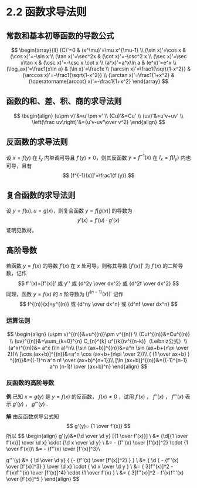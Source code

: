 # 2.2 函数求导法则

## 常数和基本初等函数的导数公式

$$
\begin{array}{ll}
(C)'=0 &
(x^\mu)'=\mu x^{\mu-1} \\
(\sin x)'=\cos x &
(\cos x)'=-\sin x \\
(\tan x)'=\sec^2x &
(\cot x)'=-\csc^2 x \\
(\sec x)'=\sec x\tan x &
(\csc x)'=-\csc x \cot x \\
(a^x)'=a^x\ln a &
(e^x)'=e^x \\
(\log_ax)'=\frac1{x\ln a} &
(\ln x)'=\frac1x \\
(\arcsin x)'=\frac1{\sqrt{1-x^2}} &
(\arccos x)'=-\frac1{\sqrt{1-x^2}} \\
(\arctan x)'=\frac1{1+x^2} &
(\operatorname{arccot} x)'=-\frac1{1+x^2}
\end{array}
$$

## 函数的和、差、积、商的求导法则

$$
\begin{align}
(u\pm v)'&=u'\pm v' \\
(Cu)'&=Cu' \\
(uv)'&=u'v+uv' \\
\left(\frac uv\right)'&={u'v-uv'\over v^2}
\end{align}
$$

## 反函数的求导法则

设 $x=f(y)$ 在 $I_y$ 内单调可导且 $f'(y)\ne0$，则其反函数 $y=f^{-1}(x)$ 在 $I_x=f(I_y)$ 内也可导，且有
$$
[f^{-1}(x)]'=\frac1{f'(y)}
$$

## 复合函数的求导法则

设 $y=f(u),u=g(x)$，则复合函数 $y=f[g(x)]$ 的导数为
$$
y'(x)=f'(u)\cdot g'(x)
$$
证明见教材。

## 高阶导数

若函数 $y=f(x)$ 的导数 $f'(x)$ 在 $x$ 处可导，则称其导数 $[f'(x)]'$ 为 $f'(x)$ 的二阶导数，记作
$$
f''(x)=[f'(x)]' 或 y'' 或 {d^2y \over dx^2} 或 {d^2f \over dx^2}
$$
同理，函数 $y=f(x)$ 的 $n$ 阶导数为 $[f^{(n-1)}(x)]'$ 记作
$$
f^{(n)}(x)=y^{(n)} 或 {d^ny \over dx^n} 或 {d^nf \over dx^n}
$$

### 运算法则

$$
\begin{align}
(u\pm v)^{(n)}&=u^{(n)}\pm v^{(n)} \\
(Cu)^{(n)}&=Cu^{(n)} \\
(uv)^{(n)}&=\sum_{k=0}^{n} C_{n}^{k} u^{(k)}v^{(n-k)}（Leibniz公式）\\
(a^x)^{(n)}&= a^x (\ln a)^n\\
[\sin (ax+b)]^{(n)}&=a^n \sin (ax+b+{n\pi \over 2})\\
[\cos (ax+b)]^{(n)}&=a^n \cos (ax+b+{n\pi \over 2})\\
( {1 \over ax+b} ) ^{(n)}&={(-1)^n a^n n! \over (ax+b)^{n+1}}\\
[\ln (ax+b)]^{(n)}&={(-1)^{n-1} a^n (n-1)! \over (ax+b)^n}
\end{align}
$$

### 反函数的高阶导数

**例** 已知 $x=g(y)$ 是 $y=f(x)$ 的反函数， $f(x) \ne 0$ ，试用 $f'(x)$ ， $f''(x)$ ， $f'''(x)$ 表示 $g'(y)$ ， $g'''(y)$ .

**解** 由反函数求导公式知
$$
g'(y)= {1 \over f'(x)}
$$
所以
$$
\begin{align}
g'(y)&={\d \over \d y} [{1 \over f'(x)}] \\
&= {\d[{1 \over f'(x)}] \over \d x} \cdot {\d x \over \d y} \\
&= - {f''(x) \over [f'(x)]^2} \cdot {1 \over f'(x)}\\
&= - {f''(x) \over [f'(x)]^3}\\

g'''(y) &= { \d \over \d y} \{ {- {f''(x) \over [f'(x)]^2} } \} \\
&= { \d \{ - {f''(x) \over [f'(x)]^3} \} \over \d x} \cdot { \d x \over \d y } \\
&= { 3[f''(x)]^2 - f'(x)f'''(x) \over [f'(x)]^4} \cdot {1 \over f'(x) } \\
&= { 3[f''(x)]^2 - f'(x)f'''(x) \over [f'(x)]^5 }
\end{align}
$$
